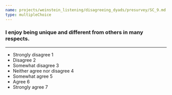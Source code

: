 ```yaml
---
name: projects/weinstein_listening/disagreeing_dyads/presurvey/SC_9.md
type: multipleChoice
---
```


### I enjoy being unique and different from others in many respects.

---

- Strongly disagree 1
- Disagree 2
- Somewhat disagree 3
- Neither agree nor disagree 4
- Somewhat agree 5
- Agree 6
- Strongly agree 7
